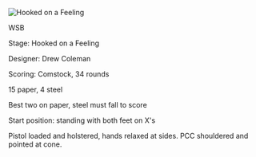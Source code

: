 ![Hooked on a Feeling](https://github.com/bagellord/USPSA-Stages/blob/master/30%2B%20rounds/Hooked%20on%20a%20Feeling/Hooked%20on%20a%20Feeling.png)

WSB

Stage: Hooked on a Feeling

Designer: Drew Coleman

Scoring: Comstock, 34 rounds

15 paper, 4 steel

Best two on paper, steel must fall to score

Start position: standing with both feet on X's

Pistol loaded and holstered, hands relaxed at sides. PCC shouldered and pointed at cone.
